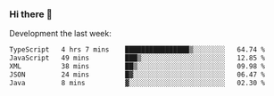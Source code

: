 ### Hi there 👋

Development the last week:
<!--START_SECTION:waka-->

```txt
TypeScript   4 hrs 7 mins    ████████████████▒░░░░░░░░   64.74 %
JavaScript   49 mins         ███▒░░░░░░░░░░░░░░░░░░░░░   12.85 %
XML          38 mins         ██▒░░░░░░░░░░░░░░░░░░░░░░   09.98 %
JSON         24 mins         █▓░░░░░░░░░░░░░░░░░░░░░░░   06.47 %
Java         8 mins          ▓░░░░░░░░░░░░░░░░░░░░░░░░   02.30 %
```

<!--END_SECTION:waka-->

<!--
**JASONPANGGO/jasonpanggo** is a ✨ _special_ ✨ repository because its `README.md` (this file) appears on your GitHub profile.

Here are some ideas to get you started:

- 🔭 I’m currently working on ...
- 🌱 I’m currently learning ...
- 👯 I’m looking to collaborate on ...
- 🤔 I’m looking for help with ...
- 💬 Ask me about ...
- 📫 How to reach me: ...
- 😄 Pronouns: ...
- ⚡ Fun fact: ...
-->

